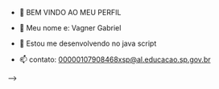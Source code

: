 

- 🔭 BEM VINDO AO MEU PERFIL

  
- 🌱 Meu nome e: Vagner Gabriel
- 🤔 Estou me desenvolvendo no java script
- 📫 contato: 00000107908468xsp@al.educacao.sp.gov.br

-->
